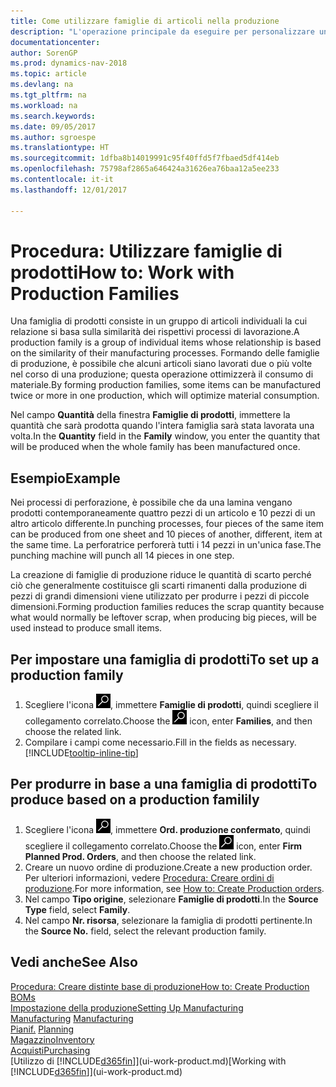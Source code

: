 ```yaml
---
title: Come utilizzare famiglie di articoli nella produzione
description: "L'operazione principale da eseguire per personalizzare un calendario di base per la propria società, o per uno dei partner commerciali, è la modifica dello stato dei giorni lavorativi e non lavorativi."
documentationcenter: 
author: SorenGP
ms.prod: dynamics-nav-2018
ms.topic: article
ms.devlang: na
ms.tgt_pltfrm: na
ms.workload: na
ms.search.keywords: 
ms.date: 09/05/2017
ms.author: sgroespe
ms.translationtype: HT
ms.sourcegitcommit: 1dfba8b14019991c95f40ffd5f7fbaed5df414eb
ms.openlocfilehash: 75798af2865a646424a31626ea76baa12a5ee233
ms.contentlocale: it-it
ms.lasthandoff: 12/01/2017

---
```

# <a name="how-to-work-with-production-families"></a><span data-ttu-id="b2c75-103">Procedura: Utilizzare famiglie di prodotti</span><span class="sxs-lookup"><span data-stu-id="b2c75-103">How to: Work with Production Families</span></span>
<span data-ttu-id="b2c75-104">Una famiglia di prodotti consiste in un gruppo di articoli individuali la cui relazione si basa sulla similarità dei rispettivi processi di lavorazione.</span><span class="sxs-lookup"><span data-stu-id="b2c75-104">A production family is a group of individual items whose relationship is based on the similarity of their manufacturing processes.</span></span> <span data-ttu-id="b2c75-105">Formando delle famiglie di produzione, è possibile che alcuni articoli siano lavorati due o più volte nel corso di una produzione; questa operazione ottimizzerà il consumo di materiale.</span><span class="sxs-lookup"><span data-stu-id="b2c75-105">By forming production families, some items can be manufactured twice or more in one production, which will optimize material consumption.</span></span>

<span data-ttu-id="b2c75-106">Nel campo **Quantità** della finestra **Famiglie di prodotti**, immettere la quantità che sarà prodotta quando l'intera famiglia sarà stata lavorata una volta.</span><span class="sxs-lookup"><span data-stu-id="b2c75-106">In the **Quantity** field in the **Family** window, you enter the quantity that will be produced when the whole family has been manufactured once.</span></span>

## <a name="example"></a><span data-ttu-id="b2c75-107">Esempio</span><span class="sxs-lookup"><span data-stu-id="b2c75-107">Example</span></span>
<span data-ttu-id="b2c75-108">Nei processi di perforazione, è possibile che da una lamina vengano prodotti contemporaneamente quattro pezzi di un articolo e 10 pezzi di un altro articolo differente.</span><span class="sxs-lookup"><span data-stu-id="b2c75-108">In punching processes, four pieces of the same item can be produced from one sheet and 10 pieces of another, different, item at the same time.</span></span> <span data-ttu-id="b2c75-109">La perforatrice perforerà tutti i 14 pezzi in un'unica fase.</span><span class="sxs-lookup"><span data-stu-id="b2c75-109">The punching machine will punch all 14 pieces in one step.</span></span>

<span data-ttu-id="b2c75-110">La creazione di famiglie di produzione riduce le quantità di scarto perché ciò che generalmente costituisce gli scarti rimanenti dalla produzione di pezzi di grandi dimensioni viene utilizzato per produrre i pezzi di piccole dimensioni.</span><span class="sxs-lookup"><span data-stu-id="b2c75-110">Forming production families reduces the scrap quantity because what would normally be leftover scrap, when producing big pieces, will be used instead to produce small items.</span></span>

## <a name="to-set-up-a-production-family"></a><span data-ttu-id="b2c75-111">Per impostare una famiglia di prodotti</span><span class="sxs-lookup"><span data-stu-id="b2c75-111">To set up a production family</span></span>
1. <span data-ttu-id="b2c75-112">Scegliere l'icona ![Cerca pagina o report](media/ui-search/search_small.png "icona Cerca pagina o report"), immettere **Famiglie di prodotti**, quindi scegliere il collegamento correlato.</span><span class="sxs-lookup"><span data-stu-id="b2c75-112">Choose the ![Search for Page or Report](media/ui-search/search_small.png "Search for Page or Report icon") icon, enter **Families**, and then choose the related link.</span></span>
2. <span data-ttu-id="b2c75-113">Compilare i campi come necessario.</span><span class="sxs-lookup"><span data-stu-id="b2c75-113">Fill in the fields as necessary.</span></span> [!INCLUDE[tooltip-inline-tip](includes/tooltip-inline-tip_md.md)]

## <a name="to-produce-based-on-a-production-familily"></a><span data-ttu-id="b2c75-114">Per produrre in base a una famiglia di prodotti</span><span class="sxs-lookup"><span data-stu-id="b2c75-114">To produce based on a production familily</span></span>
1. <span data-ttu-id="b2c75-115">Scegliere l'icona ![Cerca pagina o report](media/ui-search/search_small.png "icona Cerca pagina o report"), immettere **Ord. produzione confermato**, quindi scegliere il collegamento correlato.</span><span class="sxs-lookup"><span data-stu-id="b2c75-115">Choose the ![Search for Page or Report](media/ui-search/search_small.png "Search for Page or Report icon") icon, enter **Firm Planned Prod. Orders**, and then choose the related link.</span></span>
2. <span data-ttu-id="b2c75-116">Creare un nuovo ordine di produzione.</span><span class="sxs-lookup"><span data-stu-id="b2c75-116">Create a new production order.</span></span> <span data-ttu-id="b2c75-117">Per ulteriori informazioni, vedere [Procedura: Creare ordini di produzione](production-how-to-create-production-orders.md).</span><span class="sxs-lookup"><span data-stu-id="b2c75-117">For more information, see [How to: Create Production orders](production-how-to-create-production-orders.md).</span></span>
3. <span data-ttu-id="b2c75-118">Nel campo **Tipo origine**, selezionare **Famiglie di prodotti**.</span><span class="sxs-lookup"><span data-stu-id="b2c75-118">In the **Source Type** field, select **Family**.</span></span>  
4. <span data-ttu-id="b2c75-119">Nel campo **Nr. risorsa**, selezionare la famiglia di prodotti pertinente.</span><span class="sxs-lookup"><span data-stu-id="b2c75-119">In the **Source No.** field, select the relevant production family.</span></span>

## <a name="see-also"></a><span data-ttu-id="b2c75-120">Vedi anche</span><span class="sxs-lookup"><span data-stu-id="b2c75-120">See Also</span></span>
[<span data-ttu-id="b2c75-121">Procedura: Creare distinte base di produzione</span><span class="sxs-lookup"><span data-stu-id="b2c75-121">How to: Create Production BOMs</span></span>](production-how-to-create-production-boms.md)  
[<span data-ttu-id="b2c75-122">Impostazione della produzione</span><span class="sxs-lookup"><span data-stu-id="b2c75-122">Setting Up Manufacturing</span></span>](production-configure-production-processes.md)  
<span data-ttu-id="b2c75-123">[Manufacturing](production-manage-manufacturing.md)  </span><span class="sxs-lookup"><span data-stu-id="b2c75-123">[Manufacturing](production-manage-manufacturing.md)  </span></span>  
<span data-ttu-id="b2c75-124">[Pianif.](production-planning.md) </span><span class="sxs-lookup"><span data-stu-id="b2c75-124">[Planning](production-planning.md) </span></span>  
[<span data-ttu-id="b2c75-125">Magazzino</span><span class="sxs-lookup"><span data-stu-id="b2c75-125">Inventory</span></span>](inventory-manage-inventory.md)  
[<span data-ttu-id="b2c75-126">Acquisti</span><span class="sxs-lookup"><span data-stu-id="b2c75-126">Purchasing</span></span>](purchasing-manage-purchasing.md)  
<span data-ttu-id="b2c75-127">[Utilizzo di [!INCLUDE[d365fin](includes/d365fin_md.md)]](ui-work-product.md)</span><span class="sxs-lookup"><span data-stu-id="b2c75-127">[Working with [!INCLUDE[d365fin](includes/d365fin_md.md)]](ui-work-product.md)</span></span>

